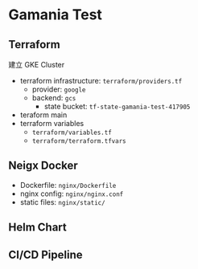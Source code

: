 # Gamania Test

## Terraform

建立 GKE Cluster

* terraform infrastructure: `terraform/providers.tf`
  * provider: `google`
  * backend: `gcs`
    * state bucket: `tf-state-gamania-test-417905`
* teraform main
* terraform variables
  * `terraform/variables.tf`
  * `terraform/terraform.tfvars`

## Neigx Docker

* Dockerfile: `nginx/Dockerfile`
* nginx config: `nginx/nginx.conf`
* static files: `nginx/static/`

## Helm Chart

## CI/CD Pipeline
